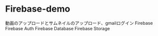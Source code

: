 # Firebase-demo

動画のアップロードとサムネイルのアップロード、gmailログイン
Firebase
Firebase Auth
Firebase Database
Firebase Storage
